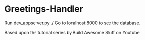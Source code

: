# Greetings-Handler
Run dev_appserver.py ./
Go to localhost:8000 to see the database.

Based upon the tutorial series by Build Awesome Stuff on Youtube 
